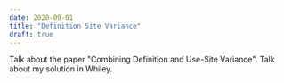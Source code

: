 ```yaml
---
date: 2020-09-01
title: "Definition Site Variance"
draft: true
---
```

 Talk about the paper "Combining Definition and Use-Site Variance".  Talk about my solution in Whiley.